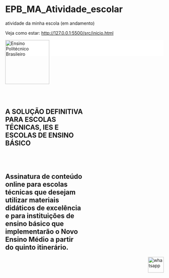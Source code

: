 # EPB_MA_Atividade_escolar
atividade da minha escola (em andamento)

Veja como estar: http://127.0.0.1:5500/src/inicio.html

<!DOCTYPE html>
 <html lang="pt_br">
  <head>
    <meta charset="UTF-8">
    <meta http-equiv="X-UA-Compatible" content="IE=edge">
    <meta name="viewport" content="width=device-width, initial-scale=1.0">
    <title>EPB Ensino Politécnico Brasileiro</title>
  </head>
    <a href="inicio.html">
  <img src="https://storage.woese.com/images/4a7d292c0b9b5987d60fa8cd9def7b06b63da950.png" align="left" alt="Ensino Politécnico Brasileiro" width="140px"> </a>
  <div id="container-0" class="container-fluid " data-effect="" style="background:rgba(255,255,255,1);background-repeat:none;background-size:none;background-position:none;background-attachment:unset"><div style="height: 50px;"></div></div>
<br><br><br><br><br><br><br><br> <b> <h2> A SOLUÇÃO DEFINITIVA <br> PARA ESCOLAS <br> TÉCNICAS, IES E <br> ESCOLAS DE ENSINO <br> BÁSICO  </h2> </b>
<br> <br> <h2>
Assinatura de conteúdo<br> online para escolas <br> técnicas que desejam<br> utilizar materiais <br>didáticos de excelência <br> e para instituições de <br> ensino básico que <br> implementarão o Novo <br>Ensino Médio a partir <br> do quinto itinerário.</h2>
<a class="s-link-whatsapp" href="https://web.whatsapp.com/send?phone=55085992210900&amp;text=Olá, entrei no site de vocês e estou com algumas dúvidas." target="_blank"><img loading="lazy" src="https://ensinopolitecnico.com.br/storage/images/whatsapp_icon_ksdjfhdsjk4375684.png" alt="whatsapp" width="50px" height="50px" align="right"></a>
 </body>
</html>
